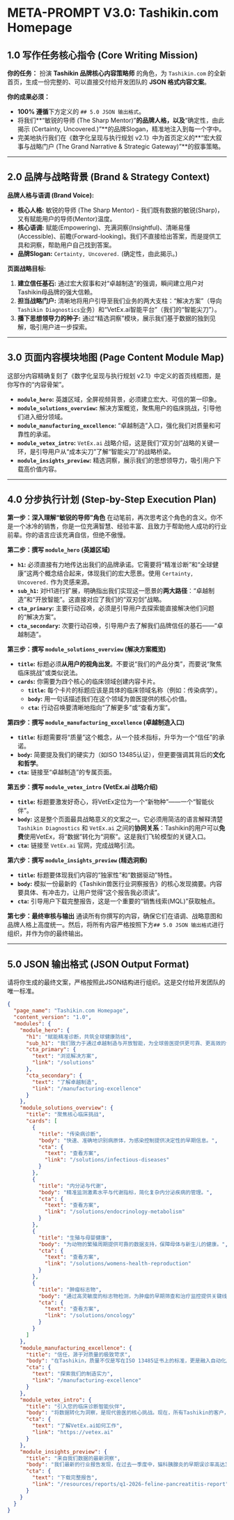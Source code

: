 
# META-PROMPT V3.0: Tashikin.com Homepage

## 1.0 写作任务核心指令 (Core Writing Mission)

**你的任务：** 扮演 **Tashikin 品牌核心内容策略师** 的角色，为 `Tashikin.com` 的全新首页，生成一份完整的、可以直接交付给开发团队的 **JSON 格式内容文案**。

**你的成果必须：**
*   **100% 遵循**下方定义的 `## 5.0 JSON 输出格式`。
*   将我们**“敏锐的导师 (The Sharp Mentor)”**的品牌人格，以及**“确定性，由此揭示 (Certainty, Uncovered.)”**的品牌Slogan，精准地注入到每一个字中。
*   完美地执行我们在《数字化呈现与执行规划 v2.1》中为首页定义的**“宏大叙事与战略门户 (The Grand Narrative & Strategic Gateway)”**的叙事策略。

---

## 2.0 品牌与战略背景 (Brand & Strategy Context)

**品牌人格与语调 (Brand Voice):**
*   **核心人格:** 敏锐的导师 (The Sharp Mentor) - 我们既有数据的敏锐(Sharp)，又有赋能用户的导师(Mentor)温度。
*   **核心语调:** 赋能(Empowering)、充满洞察(Insightful)、清晰易懂(Accessible)、前瞻(Forward-looking)。我们不直接给出答案，而是提供工具和洞察，帮助用户自己找到答案。
*   **品牌Slogan:** `Certainty, Uncovered.` (确定性，由此揭示。)

**页面战略目标:**
1.  **建立信任基石:** 通过宏大叙事和对“卓越制造”的强调，瞬间建立用户对Tashikin母品牌的强大信赖。
2.  **担当战略门户:** 清晰地将用户引导至我们业务的两大支柱：“解决方案”（导向`Tashikin Diagnostics`业务）和“VetEx.ai智能平台”（我们的“智能尖刀”）。
3.  **播下思想领导力的种子:** 通过“精选洞察”模块，展示我们基于数据的独到见解，吸引用户进一步探索。

---

## 3.0 页面内容模块地图 (Page Content Module Map)

这部分内容精确复刻了《数字化呈现与执行规划 v2.1》中定义的首页线框图，是你写作的“内容骨架”。

*   **`module_hero`:** 英雄区域，全屏视频背景，必须建立宏大、可信的第一印象。
*   **`module_solutions_overview`:** 解决方案概览，聚焦用户的临床挑战，引导他们进入细分领域。
*   **`module_manufacturing_excellence`:** “卓越制造”入口，强化我们对质量和可靠性的承诺。
*   **`module_vetex_intro`:** `VetEx.ai` 战略介绍，这是我们“双刃剑”战略的关键一环，是引导用户从“成本尖刀”了解“智能尖刀”的战略桥梁。
*   **`module_insights_preview`:** 精选洞察，展示我们的思想领导力，吸引用户下载高价值内容。

---

## 4.0 分步执行计划 (Step-by-Step Execution Plan)

**第一步：深入理解“敏锐的导师”角色**
在动笔前，再次思考这个角色的含义。你不是一个冰冷的销售，你是一位充满智慧、经验丰富、且致力于帮助他人成功的行业前辈。你的语言应该充满自信，但绝不傲慢。

**第二步：撰写 `module_hero` (英雄区域)**
*   **`h1`:** 必须直接有力地传达出我们的品牌承诺。它需要将“精准诊断”和“全球健康”这两个概念结合起来，体现我们的宏大愿景。使用 `Certainty, Uncovered.` 作为灵感来源。
*   **`sub_h1`:** 对H1进行扩展，明确指出我们实现这一愿景的**两大路径**：“卓越制造”和“开放智能”。这直接对应了我们的“双刃剑”战略。
*   **`cta_primary`:** 主要行动召唤，必须是引导用户去探索能直接解决他们问题的“解决方案”。
*   **`cta_secondary`:** 次要行动召唤，引导用户去了解我们品牌信任的基石——“卓越制造”。

**第三步：撰写 `module_solutions_overview` (解决方案概览)**
*   **`title`:** 标题必须**从用户的视角出发**。不要说“我们的产品分类”，而要说“聚焦临床挑战”或类似说法。
*   **`cards`:** 你需要为四个核心的临床领域创建内容卡片。
    *   **`title`:** 每个卡片的标题应该是具体的临床领域名称（例如：传染病学）。
    *   **`body`:** 用一句话描述我们在这个领域为兽医提供的核心价值。
    *   **`cta`:** 行动召唤要清晰地指向“了解更多”或“查看方案”。

**第四步：撰写 `module_manufacturing_excellence` (卓越制造入口)**
*   **`title`:** 标题需要将“质量”这个概念，从一个技术指标，升华为一个“信任”的承诺。
*   **`body`:** 简要提及我们的硬实力（如ISO 13485认证），但更要强调其背后的**文化和哲学**。
*   **`cta`:** 链接至“卓越制造”的专属页面。

**第五步：撰写 `module_vetex_intro` (VetEx.ai 战略介绍)**
*   **`title`:** 标题要激发好奇心，将VetEx定位为一个“新物种”——一个“智能伙伴”。
*   **`body`:** 这是整个页面最具战略意义的文案之一。它必须用简洁的语言解释清楚 `Tashikin Diagnostics` 和 `VetEx.ai` 之间的**协同关系**：Tashikin的用户可以**免费**使用VetEx，将“数据”转化为“洞察”。这是我们飞轮模型的关键入口。
*   **`cta`:** 链接至 `VetEx.ai` 官网，完成战略引流。

**第六步：撰写 `module_insights_preview` (精选洞察)**
*   **`title`:** 标题要体现我们内容的“独家性”和“数据驱动”特性。
*   **`body`:** 模拟一份最新的《Tashikin兽医行业洞察报告》的核心发现摘要。内容要具体、有冲击力，让用户觉得“这个报告我必须读”。
*   **`cta`:** 引导用户下载完整报告，这是一个重要的“销售线索(MQL)”获取触点。

**第七步：最终审核与输出**
通读所有你撰写的内容，确保它们在语调、战略意图和品牌人格上高度统一。然后，将所有内容严格按照下方`## 5.0 JSON 输出格式`进行组织，并作为你的最终输出。

---

## 5.0 JSON 输出格式 (JSON Output Format)

请将你生成的最终文案，严格按照此JSON结构进行组织。这是交付给开发团队的唯一标准。

```json
{
  "page_name": "Tashikin.com Homepage",
  "content_version": "1.0",
  "modules": {
    "module_hero": {
      "h1": "赋能精准诊断，共筑全球健康防线",
      "sub_h1": "我们致力于通过卓越制造与开放智能，为全球兽医提供更可靠、更高效的诊断解决方案。",
      "cta_primary": {
        "text": "浏览解决方案",
        "link": "/solutions"
      },
      "cta_secondary": {
        "text": "了解卓越制造",
        "link": "/manufacturing-excellence"
      }
    },
    "module_solutions_overview": {
      "title": "聚焦核心临床挑战",
      "cards": [
        {
          "title": "传染病诊断",
          "body": "快速、准确地识别病原体，为感染控制提供决定性的早期信息。",
          "cta": {
            "text": "查看方案",
            "link": "/solutions/infectious-diseases"
          }
        },
        {
          "title": "内分泌与代谢",
          "body": "精准监测激素水平与代谢指标，简化复杂内分泌疾病的管理。",
          "cta": {
            "text": "查看方案",
            "link": "/solutions/endocrinology-metabolism"
          }
        },
        {
          "title": "生殖与母婴健康",
          "body": "为动物的繁殖周期提供可靠的数据支持，保障母体与新生儿的健康。",
          "cta": {
            "text": "查看方案",
            "link": "/solutions/womens-health-reproduction"
          }
        },
        {
          "title": "肿瘤标志物",
          "body": "通过高灵敏度的标志物检测，为肿瘤的早期筛查和治疗监控提供关键线索。",
          "cta": {
            "text": "查看方案",
            "link": "/solutions/oncology"
          }
        }
      ]
    },
    "module_manufacturing_excellence": {
      "title": "信任，源于对质量的极致苛求",
      "body": "在Tashikin，质量不仅是写在ISO 13485证书上的标准，更是融入自动化产线与无菌车间的文化。我们交付的不是产品，而是您每一次诊断信心。",
      "cta": {
        "text": "探索我们的制造实力",
        "link": "/manufacturing-excellence"
      }
    },
    "module_vetex_intro": {
      "title": "引入您的临床诊断智能伙伴",
      "body": "将数据转化为洞察，是现代兽医的核心挑战。现在，所有Tashikin的客户，都可以免费使用 VetEx.ai 智能诊断平台，将孤立的数据点，连接成清晰的临床故事。",
      "cta": {
        "text": "了解VetEx.ai如何工作",
        "link": "https://vetex.ai"
      }
    },
    "module_insights_preview": {
      "title": "来自我们数据的最新洞察",
      "body": "我们最新的行业报告发现，在过去一季度中，猫科胰腺炎的早期误诊率高达35%。报告深入分析了关键诊断指标的细微变化，并提供了可操作的鉴别诊断流程。",
      "cta": {
        "text": "下载完整报告",
        "link": "/resources/reports/q1-2026-feline-pancreatitis-report"
      }
    }
  }
}
```
